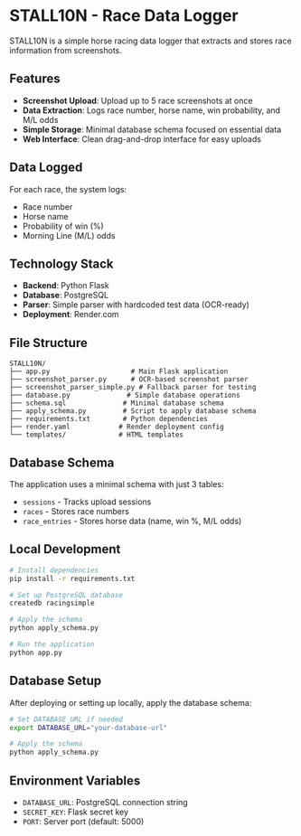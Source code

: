 # STALL10N - Race Data Logger

STALL10N is a simple horse racing data logger that extracts and stores race information from screenshots.

## Features

- **Screenshot Upload**: Upload up to 5 race screenshots at once
- **Data Extraction**: Logs race number, horse name, win probability, and M/L odds
- **Simple Storage**: Minimal database schema focused on essential data
- **Web Interface**: Clean drag-and-drop interface for easy uploads

## Data Logged

For each race, the system logs:
- Race number
- Horse name
- Probability of win (%)
- Morning Line (M/L) odds

## Technology Stack

- **Backend**: Python Flask
- **Database**: PostgreSQL
- **Parser**: Simple parser with hardcoded test data (OCR-ready)
- **Deployment**: Render.com

## File Structure

```
STALL10N/
├── app.py                    # Main Flask application
├── screenshot_parser.py      # OCR-based screenshot parser
├── screenshot_parser_simple.py # Fallback parser for testing
├── database.py              # Simple database operations
├── schema.sql              # Minimal database schema
├── apply_schema.py         # Script to apply database schema
├── requirements.txt        # Python dependencies
├── render.yaml            # Render deployment config
└── templates/             # HTML templates
```

## Database Schema

The application uses a minimal schema with just 3 tables:
- `sessions` - Tracks upload sessions
- `races` - Stores race numbers
- `race_entries` - Stores horse data (name, win %, M/L odds)

## Local Development

```bash
# Install dependencies
pip install -r requirements.txt

# Set up PostgreSQL database
createdb racingsimple

# Apply the schema
python apply_schema.py

# Run the application
python app.py
```

## Database Setup

After deploying or setting up locally, apply the database schema:

```bash
# Set DATABASE_URL if needed
export DATABASE_URL="your-database-url"

# Apply the schema
python apply_schema.py
```

## Environment Variables

- `DATABASE_URL`: PostgreSQL connection string
- `SECRET_KEY`: Flask secret key
- `PORT`: Server port (default: 5000)